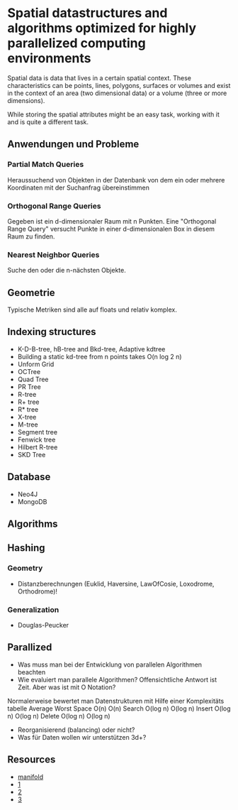 # Spatial datastructures and algorithms optimized for highly parallelized computing environments #

Spatial data is data that lives in a certain spatial context. These characteristics can be points, lines, polygons, surfaces or volumes and exist in the context of an area (two dimensional data) or a volume (three or more dimensions). 

While storing the spatial attributes might be an easy task, working with it and is quite a different task. 

## Anwendungen und Probleme ##

### Partial Match Queries ###

Heraussuchend von Objekten in der Datenbank von dem ein oder mehrere Koordinaten mit der Suchanfrag übereinstimmen

### Orthogonal Range Queries ###

Gegeben ist ein d-dimensionaler Raum mit n Punkten. Eine "Orthogonal Range Query" versucht Punkte in einer d-dimensionalen Box in diesem Raum zu finden.

### Nearest Neighbor Queries ###

Suche den oder die n-nächsten Objekte.

## Geometrie ##

Typische Metriken sind alle auf floats und relativ komplex.

## Indexing structures ##

- K-D-B-tree, hB-tree and Bkd-tree, Adaptive kdtree
- Building a static kd-tree from n points takes O(n log 2 n)
- Unform Grid
- OCTree
- Quad Tree
- PR Tree
- R-tree
- R+ tree
- R* tree
- X-tree
- M-tree
- Segment tree
- Fenwick tree
- Hilbert R-tree
- SKD Tree

## Database ##

- Neo4J
- MongoDB

## Algorithms ##

## Hashing ##

### Geometry ###

- Distanzberechnungen (Euklid, Haversine, LawOfCosie, Loxodrome, Orthodrome)!

### Generalization ###

- Douglas-Peucker

## Parallized ##

- Was muss man bei der Entwicklung von parallelen Algorithmen beachten
- Wie evaluiert man parallele Algorithmen? Offensichtliche Antwort ist Zeit. Aber was ist mit O Notation?

Normalerweise bewertet man Datenstrukturen mit Hilfe einer Komplexitäts tabelle
		Average		Worst
Space	O(n)		O(n)
Search	O(log n)	O(log n)
Insert	O(log n)	O(log n)
Delete	O(log n)	O(log n)

- Reorganisierend (balancing) oder nicht?
- Was für Daten wollen wir unterstützen 3d+?

## Resources ##

- [manifold](http://www.manifold.net/)
- [1](http://blogs.esri.com/Dev/blogs/apl/archive/2010/03/30/Computations-on-vector-data-using-a-GPU.aspx)
- [2](http://www.azavea.com/blogs/labs/2010/06/gpu-computing-for-gis/)
- [3](http://gisandscience.com/2010/06/10/azavea-awarded-nsf-grant-to-explore-use-of-graphics-processing-units-for-faster-geographic-data-processing/)